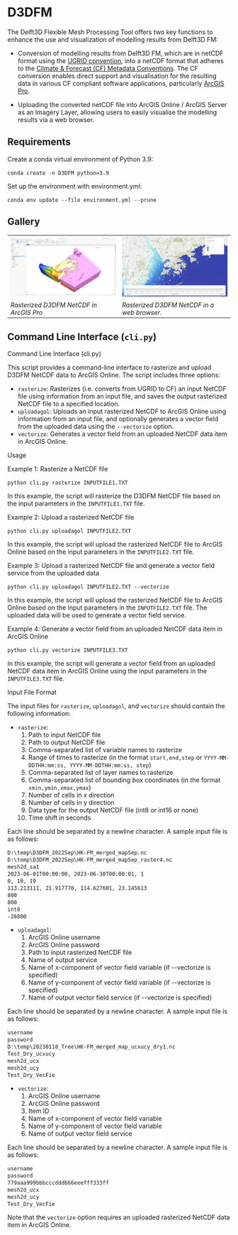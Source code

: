 # D3DFM
The Delft3D Flexible Mesh Processing Tool offers two key functions to enhance the use and visualization of modelling results from Delft3D FM:
* Conversion of modelling results from Delft3D FM, which are in netCDF format using the [UGRID convention](http://ugrid-conventions.github.io/ugrid-conventions/), into a netCDF format that adheres to the [Climate & Forecast (CF) Metadata Conventions](http://cfconventions.org/). The CF conversion enables direct support and visualisation for the resulting data in various CF compliant software applications, particularly [ArcGIS Pro](https://pro.arcgis.com/en/pro-app/latest/help/data/multidimensional/essential-netcdf-vocabulary.htm).

* Uploading the converted netCDF file into ArcGIS Online / ArcGIS Server as an Imagery Layer, allowing users to easily visualise the modelling results via a web browser.

## Requirements

Create a conda virtual environment of Python 3.9:

    conda create -n D3DFM python=3.9

Set up the environment with environment.yml:

    conda env update --file environment.yml --prune


## Gallery
|                                                                                                       |                                                                                                          |
|-------------------------------------------------------------------------------------------------------|----------------------------------------------------------------------------------------------------------|
| ![Photo 1](https://raw.githubusercontent.com/KenTSUI-dev/D3DFM/main/resources/ArcGISPro_D3DFM_nc.png) | ![Photo 2](https://raw.githubusercontent.com/KenTSUI-dev/D3DFM/main/resources/ArcGISOnline_D3DFM_nc.png) |
| *Rasterized D3DFM NetCDF in ArcGIS Pro*                                                               | *Rasterized D3DFM NetCDF  in a web browser.*                                                       |


## Command Line Interface (`cli.py`)
Command Line Interface (cli.py)

This script provides a command-line interface to rasterize and upload D3DFM NetCDF data to ArcGIS Online. The script includes three options:

- `rasterize`: Rasterizes (i.e. converts from UGRID to CF) an input NetCDF file using information from an input file, and saves the output rasterized NetCDF file to a specified location.
- `uploadagol`: Uploads an input rasterized NetCDF to ArcGIS Online using information from an input file, and optionally generates a vector field from the uploaded data using the `--vectorize` option.
- `vectorize`: Generates a vector field from an uploaded NetCDF data item in ArcGIS Online.

Usage

Example 1: Rasterize a NetCDF file

```
python cli.py rasterize INPUTFILE1.TXT
```

In this example, the script will rasterize the D3DFM NetCDF file based on the input parameters in the `INPUTFILE1.TXT` file.

Example 2: Upload a rasterized NetCDF file

```
python cli.py uploadagol INPUTFILE2.TXT
```

In this example, the script will upload the rasterized NetCDF file to ArcGIS Online based on the input parameters in the `INPUTFILE2.TXT` file.

Example 3: Upload a rasterized NetCDF file and generate a vector field service from the uploaded data

```
python cli.py uploadagol INPUTFILE2.TXT --vectorize
```

In this example, the script will upload the rasterized NetCDF file to ArcGIS Online based on the input parameters in the `INPUTFILE2.TXT` file. The uploaded data will be used to generate a vector field service.

Example 4: Generate a vector field from an uploaded NetCDF data item in ArcGIS Online

```
python cli.py vectorize INPUTFILE3.TXT
```

In this example, the script will generate a vector field from an uploaded NetCDF data item in ArcGIS Online using the input parameters in the `INPUTFILE3.TXT` file.

Input File Format

The input files for `rasterize`, `uploadagol`, and `vectorize` should contain the following information:

- `rasterize`:
    1. Path to input NetCDF file
    2. Path to output NetCDF file
    3. Comma-separated list of variable names to rasterize
    4. Range of times to rasterize (in the format `start,end,step` or `YYYY-MM-DDTHH:mm:ss, YYYY-MM-DDTHH:mm:ss, step`)
    5. Comma-separated list of layer names to rasterize
    6. Comma-separated list of bounding box coordinates (in the format `xmin,ymin,xmax,ymax`)
    7. Number of cells in x direction
    8. Number of cells in y direction
    9. Data type for the output NetCDF file (int8 or int16 or none)
  10. Time shift in seconds

Each line should be separated by a newline character. A sample input file is as follows:

```
D:\temp\D3DFM_2022Sep\HK-FM_merged_mapSep.nc
D:\temp\D3DFM_2022Sep\HK-FM_merged_mapSep_raster4.nc
mesh2d_sa1
2023-06-01T00:00:00, 2023-06-30T00:00:01, 1
0, 10, 19
113.213111, 21.917770, 114.627601, 23.145613
800
800
int8
-28800
```

- `uploadagol`:
    1. ArcGIS Online username
    2. ArcGIS Online password
    3. Path to input rasterized NetCDF file
    4. Name of output service
    5. Name of x-component of vector field variable (if --vectorize is specified)
    6. Name of y-component of vector field variable (if --vectorize is specified)
    7. Name of output vector field service (if --vectorize is specified)


Each line should be separated by a newline character. A sample input file is as follows:

```
username
password
D:\temp\20230118_Tree\HK-FM_merged_map_ucxucy_dry1.nc
Test_Dry_ucxucy
mesh2d_ucx
mesh2d_ucy
Test_Dry_VecFie
```

- `vectorize`:
    1. ArcGIS Online username
    2. ArcGIS Online password
    3. Item ID
    4. Name of x-component of vector field variable
    5. Name of y-component of vector field variable
    6. Name of output vector field service

Each line should be separated by a newline character. A sample input file is as follows:

```
username
password
779aaa999bbbcccddd666eeefff333ff
mesh2d_ucx
mesh2d_ucy
Test_Dry_VecFie
```

Note that the `vectorize` option requires an uploaded rasterized NetCDF data item in ArcGIS Online.
